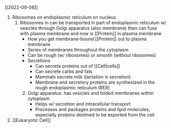 [[2022-09-06]]

1. Ribosomes on endoplasmic reticulum on nucleus
	1. Ribosomes in can be transported in part of endoplasmic reticulum w/ vesicles through Golgi apparatus (also membrane) then can fuse with plasma membrane and now is [[Protein]] in plasma membrane
		- How you get membrane-bound [[Protein]] out to plasma membrane
		- Series of membranes throughout the cytoplasm
		- Can be rough (w/ ribosomes) or smooth (without ribosomes)
		- Secretions 
			- Can secrete proteins out of [[Cell|cells]]
			- Can secrete carbs and fats
			- Mammals secrete milk (lactation is secretion)
			- Membrane and secretory proteins are synthesized in the rough endoplasmic reticulum (RER)
		2. Golgi apparatus: has vesicles and folded membranes within cytoplasm
			- Helps w/ secretion and intracellular transport
			- Processes and packages proteins and lipid molecules, especially proteins destined to be exported from the cell
2. [[Eukaryotic Cell]]